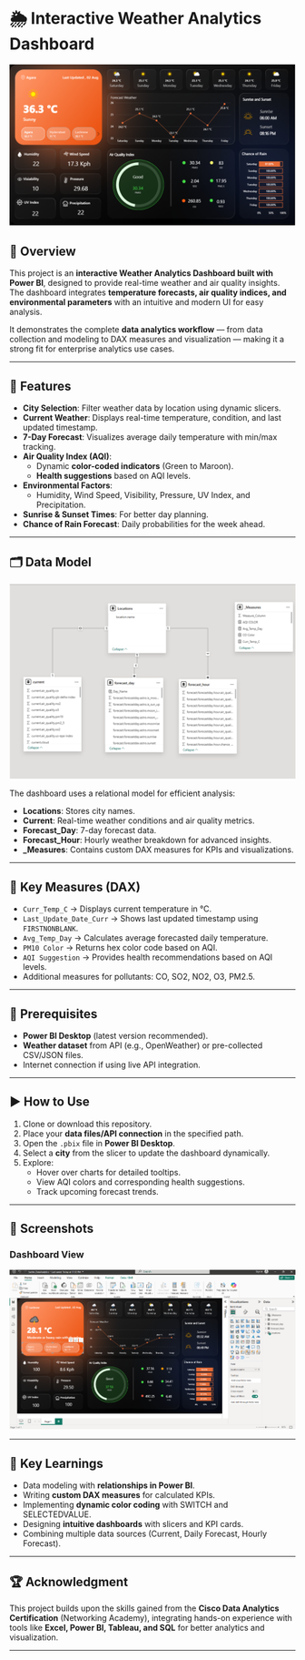 # 🌦️ Interactive Weather Analytics Dashboard  

![Dashboard Preview](./dashboard.png)  

## 📌 Overview  
This project is an **interactive Weather Analytics Dashboard built with Power BI**, designed to provide real-time weather and air quality insights.  
The dashboard integrates **temperature forecasts, air quality indices, and environmental parameters** with an intuitive and modern UI for easy analysis.  

It demonstrates the complete **data analytics workflow** — from data collection and modeling to DAX measures and visualization — making it a strong fit for enterprise analytics use cases.  

---

## 🚀 Features  
- **City Selection**: Filter weather data by location using dynamic slicers.  
- **Current Weather**: Displays real-time temperature, condition, and last updated timestamp.  
- **7-Day Forecast**: Visualizes average daily temperature with min/max tracking.  
- **Air Quality Index (AQI)**:  
  - Dynamic **color-coded indicators** (Green to Maroon).  
  - **Health suggestions** based on AQI levels.  
- **Environmental Factors**:  
  - Humidity, Wind Speed, Visibility, Pressure, UV Index, and Precipitation.  
- **Sunrise & Sunset Times**: For better day planning.  
- **Chance of Rain Forecast**: Daily probabilities for the week ahead.  

---

## 🗂️ Data Model  
![Data Model](./datamodel.png)  

The dashboard uses a relational model for efficient analysis:  

- **Locations**: Stores city names.  
- **Current**: Real-time weather conditions and air quality metrics.  
- **Forecast_Day**: 7-day forecast data.  
- **Forecast_Hour**: Hourly weather breakdown for advanced insights.  
- **_Measures**: Contains custom DAX measures for KPIs and visualizations.  

---

## 🧮 Key Measures (DAX)  
- `Curr_Temp_C` → Displays current temperature in °C.  
- `Last_Update_Date_Curr` → Shows last updated timestamp using `FIRSTNONBLANK`.  
- `Avg_Temp_Day` → Calculates average forecasted daily temperature.  
- `PM10 Color` → Returns hex color code based on AQI.  
- `AQI Suggestion` → Provides health recommendations based on AQI levels.  
- Additional measures for pollutants: CO, SO2, NO2, O3, PM2.5.  

---

## 🔧 Prerequisites  
- **Power BI Desktop** (latest version recommended).  
- **Weather dataset** from API (e.g., OpenWeather) or pre-collected CSV/JSON files.  
- Internet connection if using live API integration.  

---

## ▶️ How to Use  
1. Clone or download this repository.  
2. Place your **data files/API connection** in the specified path.  
3. Open the `.pbix` file in **Power BI Desktop**.  
4. Select a **city** from the slicer to update the dashboard dynamically.  
5. Explore:  
   - Hover over charts for detailed tooltips.  
   - View AQI colors and corresponding health suggestions.  
   - Track upcoming forecast trends.  

---

## 📸 Screenshots  

### Dashboard View  
![Dashboard View](./dashboardprev.png)  
 

---

## 📘 Key Learnings  
- Data modeling with **relationships in Power BI**.  
- Writing **custom DAX measures** for calculated KPIs.  
- Implementing **dynamic color coding** with SWITCH and SELECTEDVALUE.  
- Designing **intuitive dashboards** with slicers and KPI cards.  
- Combining multiple data sources (Current, Daily Forecast, Hourly Forecast).  

---

## 🏆 Acknowledgment  
This project builds upon the skills gained from the **Cisco Data Analytics Certification** (Networking Academy), integrating hands-on experience with tools like **Excel, Power BI, Tableau, and SQL** for better analytics and visualization.

---
